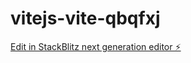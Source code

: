 # vitejs-vite-qbqfxj

[Edit in StackBlitz next generation editor ⚡️](https://stackblitz.com/~/github.com/AshishDubey9/vitejs-vite-qbqfxj)